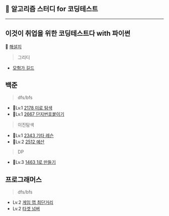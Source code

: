 ## 👾 알고리즘 스터디 for 코딩테스트
-----------
## 이것이 취업을 위한 코딩테스트다 with 파이썬
📗 [해설지](https://github.com/ndb796/python-for-coding-test)
> 그리디
- [모험가 길드](https://github.com/ndb796/python-for-coding-test/blob/master/11/1.py)

## 백준
> dfs/bfs

- 🥈Lv.1 [2178 미로 탐색](https://www.acmicpc.net/problem/2178)
- 🥈Lv.1 [2667 단지번호붙이기](https://www.acmicpc.net/problem/2667)
> 이진탐색

- 🥈Lv.1 [2343 기타 레슨](https://www.acmicpc.net/problem/2343)
- 🥈Lv.2 [2512 예산](https://www.acmicpc.net/problem/2512)
> DP

- 🥈Lv.3 [1463 1로 만들기](https://www.acmicpc.net/problem/2343)

## 프로그래머스
> dfs/bfs

- Lv.2 [게임 맵 최단거리](https://school.programmers.co.kr/learn/courses/30/lessons/1844)
- Lv.2 [타겟 넘버](https://school.programmers.co.kr/learn/courses/30/lessons/43165)
